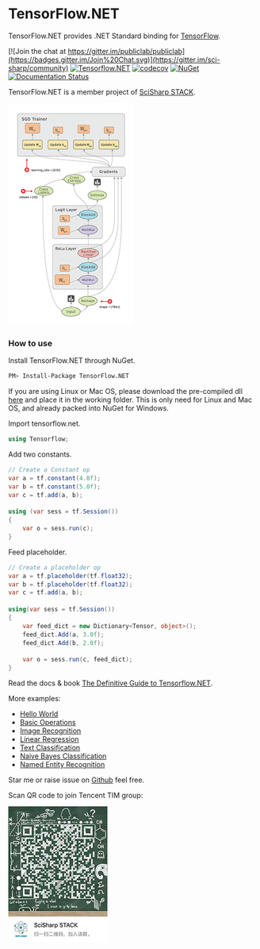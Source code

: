 # TensorFlow.NET
TensorFlow.NET provides .NET Standard binding for [TensorFlow](https://www.tensorflow.org/).

[![Join the chat at https://gitter.im/publiclab/publiclab](https://badges.gitter.im/Join%20Chat.svg)](https://gitter.im/sci-sharp/community)
[![Tensorflow.NET](https://ci.appveyor.com/api/projects/status/wx4td43v2d3f2xj6?svg=true)](https://ci.appveyor.com/project/Haiping-Chen/tensorflow-net)
[![codecov](https://codecov.io/gh/SciSharp/NumSharp/branch/master/graph/badge.svg)](https://codecov.io/gh/SciSharp/NumSharp)
[![NuGet](https://img.shields.io/nuget/dt/TensorFlow.NET.svg)](https://www.nuget.org/packages/TensorFlow.NET)
[![Documentation Status](https://readthedocs.org/projects/tensorflownet/badge/?version=latest)](https://tensorflownet.readthedocs.io/en/latest/?badge=latest)

TensorFlow.NET is a member project of [SciSharp STACK](https://github.com/SciSharp).

![tensors_flowing](docs/assets/tensors_flowing.gif)

### How to use
Install TensorFlow.NET through NuGet.
```sh
PM> Install-Package TensorFlow.NET
```

If you are using Linux or Mac OS, please download the pre-compiled dll [here](tensorflow.so) and place it in the working folder. This is only need for Linux and Mac OS, and already packed into NuGet for Windows.

Import tensorflow.net.

```cs
using Tensorflow;
```

Add two constants.
```cs
// Create a Constant op
var a = tf.constant(4.0f);
var b = tf.constant(5.0f);
var c = tf.add(a, b);

using (var sess = tf.Session())
{
    var o = sess.run(c);
}
```

Feed placeholder.
```cs
// Create a placeholder op
var a = tf.placeholder(tf.float32);
var b = tf.placeholder(tf.float32);
var c = tf.add(a, b);

using(var sess = tf.Session())
{
    var feed_dict = new Dictionary<Tensor, object>();
    feed_dict.Add(a, 3.0f);
    feed_dict.Add(b, 2.0f);

    var o = sess.run(c, feed_dict);
}
```

Read the docs & book [The Definitive Guide to Tensorflow.NET](https://tensorflownet.readthedocs.io/en/latest/FrontCover.html).

More examples:

* [Hello World](test/TensorFlowNET.Examples/HelloWorld.cs)
* [Basic Operations](test/TensorFlowNET.Examples/BasicOperations.cs)
* [Image Recognition](test/TensorFlowNET.Examples/ImageRecognition.cs)
* [Linear Regression](test/TensorFlowNET.Examples/LinearRegression.cs)
* [Text Classification](test/TensorFlowNET.Examples/TextClassificationWithMovieReviews.cs)
* [Naive Bayes Classification](test/TensorFlowNET.Examples/NaiveBayesClassifier.cs)
* [Named Entity Recognition](test/TensorFlowNET.Examples/NamedEntityRecognition.cs)

Star me or raise issue on [Github](https://github.com/SciSharp/TensorFlow.NET) feel free.

Scan QR code to join Tencent TIM group:

![SciSharp STACK](docs/TIM.jpg)
